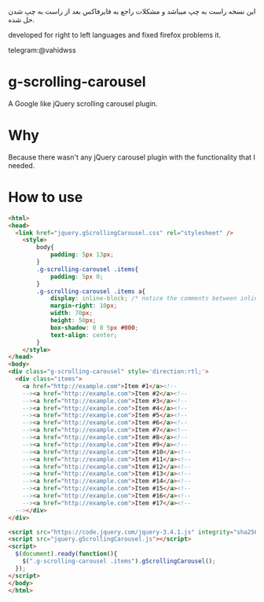 
این نسخه راست به چپ میباشد و مشکلات راجع به فایرفاکس بعد از راست به چپ شدن حل شده.

developed for right to left languages and fixed firefox problems it.

telegram:@vahidwss




# g-scrolling-carousel
A Google like jQuery scrolling carousel plugin.

# Why
Because there wasn't any jQuery carousel plugin with the functionality that I needed.

# How to use
```html
<html>
<head>
  <link href="jquery.gScrollingCarousel.css" rel="stylesheet" />
    <style>
        body{
            padding: 5px 13px;
        }
        .g-scrolling-carousel .items{
            padding: 5px 0;
        }
        .g-scrolling-carousel .items a{
            display: inline-block; /* notice the comments between inline-block items */
            margin-right: 10px;
            width: 70px;
            height: 50px;
            box-shadow: 0 0 5px #000;
            text-align: center;
        }
    </style>
</head>
<body>
<div class="g-scrolling-carousel" style='direction:rtl;'>
  <div class="items">
    <a href="http://example.com">Item #1</a><!--
    --><a href="http://example.com">Item #2</a><!--
    --><a href="http://example.com">Item #3</a><!--
    --><a href="http://example.com">Item #4</a><!--
    --><a href="http://example.com">Item #5</a><!--
    --><a href="http://example.com">Item #6</a><!--
    --><a href="http://example.com">Item #7</a><!--
    --><a href="http://example.com">Item #8</a><!--
    --><a href="http://example.com">Item #9</a><!--
    --><a href="http://example.com">Item #10</a><!--
    --><a href="http://example.com">Item #11</a><!--
    --><a href="http://example.com">Item #12</a><!--
    --><a href="http://example.com">Item #13</a><!--
    --><a href="http://example.com">Item #14</a><!--
    --><a href="http://example.com">Item #15</a><!--
    --><a href="http://example.com">Item #16</a><!--
    --><a href="http://example.com">Item #17</a><!--
  --></div>
</div>

<script src="https://code.jquery.com/jquery-3.4.1.js" integrity="sha256-WpOohJOqMqqyKL9FccASB9O0KwACQJpFTUBLTYOVvVU=" crossorigin="anonymous"></script> 
<script src="jquery.gScrollingCarousel.js"></script> 
<script>
  $(document).ready(function(){
    $(".g-scrolling-carousel .items").gScrollingCarousel();
  });
</script>
</body>
</html>
```
